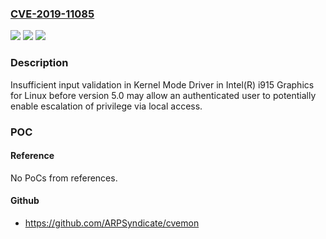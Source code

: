 ### [CVE-2019-11085](https://cve.mitre.org/cgi-bin/cvename.cgi?name=CVE-2019-11085)
![](https://img.shields.io/static/v1?label=Product&message=Intel(R)%20i915%20Graphics%20for%20Linux&color=blue)
![](https://img.shields.io/static/v1?label=Version&message=n%2Fa&color=blue)
![](https://img.shields.io/static/v1?label=Vulnerability&message=Escalation%20of%20Privilege&color=brighgreen)

### Description

Insufficient input validation in Kernel Mode Driver in Intel(R) i915 Graphics for Linux before version 5.0 may allow an authenticated user to potentially enable escalation of privilege via local access.

### POC

#### Reference
No PoCs from references.

#### Github
- https://github.com/ARPSyndicate/cvemon

